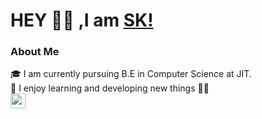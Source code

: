 # HEY 👋🏼 ,I am [SK!](https://github.com/SKsaikiran)
### About Me 
 🎓 I am currently pursuing B.E in Computer Science at JIT. </br>
 👾 I enjoy learning and developing new things 👨‍💻 </br>
<a href="https://www.linkedin.com/in/sai-kiran-j-5102371b3/">
  <img align="left" width="24px" src="https://www.vectorlogo.zone/logos/linkedin/linkedin-icon.svg"  target="_blank"/>
</a>
